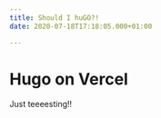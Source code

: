```yaml
---
title: Should I huGO?!
date: 2020-07-18T17:18:05.000+01:00

---
```

# Hugo on Vercel

Just teeeesting!!